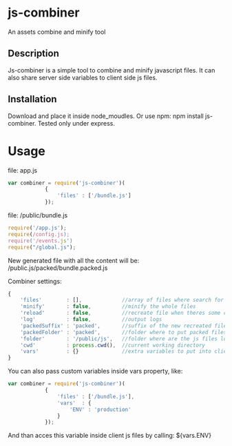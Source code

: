 # js-combiner

An assets combine and minify tool



## Description

Js-combiner is a simple tool to combine and minify javascript files. It can also share server side variables to client side js files.

## Installation
Download and place it inside node_moudles.
Or use npm: npm install js-combiner.
Tested only under express.

# Usage

file: app.js
```javascript
var combiner = require('js-combiner')(
			{
				'files' : ['/bundle.js']
			});
```

file: /public/bundle.js
```javascript
require('/app.js');
require(/config.js);    
require('/events.js')
require("/global.js");
```

New generated file with all the content will be: /public.js/packed/bundle.packed.js

Combiner settings:
```javascript
{
	'files'        : [],             //array of files where search for require directives
	'minify'       : false,          //minify the whole files
	'reload'       : false,          //recreate file when theres some change in required files
	'log'          : false,          //output logs
	'packedSuffix' : 'packed',       //suffix of the new recreated file
	'packedFolder' : 'packed',       //folder where to put packed files
	'folder'       : '/public/js',   //folder where are the js files located
	'cwd'          : process.cwd(),  //current working directory
	'vars'         : {}              //extra variables to put into client js file
}
```

You can also pass custom variables inside vars property, like:
```javascript
var combiner = require('js-combiner')(
			{
				'files' : ['/bundle.js'],
				'vars'	: {
					'ENV' : 'production'
				}
			});
```
And than acces this variable inside client js files by calling: ${vars.ENV}


